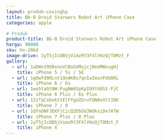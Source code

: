 ```yaml
---
layout: produk-casinghp
title: Bb-8 Droid Starwars Robot Art iPhone Case
categories: apple

# Produk
product-title: Bb-8 Droid Starwars Robot Art iPhone Case
harga: 90000
sku: hn-2064
image-drive: 1yT5jIcOBSjVimzRY3FXlYHzQjT8Mzt_F
gallery:
  - url: 1uDWsV9OBxnoVCBoGVMujcjBeeMWxugHj
    title: iPhone 5 / 5s / SE
  - url: 1gOwfd80Lnt1QnAK0s7qnIaImznFUU8KL
    title: iPhone 6 / 6s
  - url: 1wo5taGtNW-PugNWdSpKpI0XYddSt-FjC
    title: iPhone 6 Plus / 6s Plus
  - url: 12zTqCxbokttElFfgUZGrvFQN8vUlt1NX
    title: iPhone 7 / 8
  - url: 1QfnONFJEKFjCicQ2DSOdJWdksiDe7ATW
    title: iPhone 7 Plus / 8 Plus
  - url: 1yT5jIcOBSjVimzRY3FXlYHzQjT8Mzt_F
    title: iPhone X
---
```

